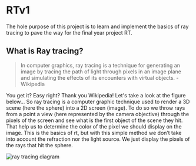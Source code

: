 # RTv1
The hole purpose of this project is to learn and implement the basics of ray tracing to pave the way for the final year project RT. 
 
## What is Ray tracing? 
 
> In computer graphics, ray tracing is a technique for generating an image by tracing the path of light through pixels in an image plane and simulating the effects of its encounters with virtual objects. - Wikipedia
 
You get it? Easy right? Thank you Wikipedia! Let's take a look at the figure below... So ray tracing is a computer graphic technique used to render a 3D scene (here the sphere) into a 2D screen (image). To do so we throw rays from a point a view (here represented by the camera objective) through the pixels of the screen and see what is the first object of the scene they hit. That help us to determine the color of the pixel we should display on the image. This is the basics of rt, but with this simple method we don’t take into account the refraction nor the light source. We just display the pixels of the rays that hit the sphere. 

![ray tracing diagram](https://user-images.githubusercontent.com/17257576/27506227-2c3803e8-5869-11e7-9659-9f0cfc89ebfe.png)

